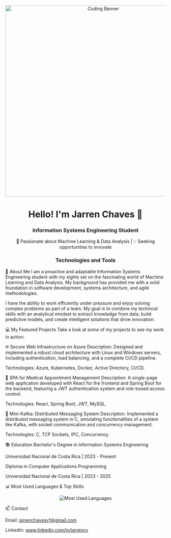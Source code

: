<div align="center">
<img src="https://media1.giphy.com/media/v1.Y2lkPTc5MGI3NjExanY4YjE4NWVxaWhxdmd3dWtnMDZnZDVxMTRpeTRmZWM0emk5OHMzOCZlcD12MV9pbnRlcm5hbF9naWZfYnlfaWQmY3Q9Zw/1QffP8E6nk4gKYZO5S/giphy.gif" alt="Coding Banner" width="600" />
<h1>Hello! I'm Jarren Chaves 👋</h1>
<h3>Information Systems Engineering Student</h3>
<p>🚀 Passionate about Machine Learning & Data Analysis | 💡 Seeking opportunities to innovate</p>
</div>

<div align="center">
<h3>Technologies and Tools</h3>

</div>

🌟 About Me
I am a proactive and adaptable Information Systems Engineering student with my sights set on the fascinating world of Machine Learning and Data Analysis. My background has provided me with a solid foundation in software development, systems architecture, and agile methodologies.

I have the ability to work efficiently under pressure and enjoy solving complex problems as part of a team. My goal is to combine my technical skills with an analytical mindset to extract knowledge from data, build predictive models, and create intelligent solutions that drive innovation.

💻 My Featured Projects
Take a look at some of my projects to see my work in action:

🌐 Secure Web Infrastructure on Azure
Description: Designed and implemented a robust cloud architecture with Linux and Windows servers, including authentication, load balancing, and a complete CI/CD pipeline.

Technologies: Azure, Kubernetes, Docker, Active Directory, CI/CD.

🏥 SPA for Medical Appointment Management
Description: A single-page web application developed with React for the frontend and Spring Boot for the backend, featuring a JWT authentication system and role-based access control.

Technologies: React, Spring Boot, JWT, MySQL.

📧 Mini-Kafka: Distributed Messaging System
Description: Implemented a distributed messaging system in C, simulating functionalities of a system like Kafka, with socket communication and concurrency management.

Technologies: C, TCP Sockets, IPC, Concurrency.

📚 Education
Bachelor's Degree in Information Systems Engineering

Universidad Nacional de Costa Rica | 2023 - Present

Diploma in Computer Applications Programming

Universidad Nacional de Costa Rica | 2023 - 2025

📊 Most Used Languages & Top Skills
<div align="center">
  <img src="https://github-readme-stats.vercel.app/api/top-langs/?username=JarrenCV&layout=compact&theme=dark&langs_count=6" alt="Most Used Languages" />
</div>

📫 Contact

Email: jarrenchavesv1@gmail.com

LinkedIn: www.linkedin.com/in/jarrencv
